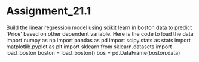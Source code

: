 # Assignment_21.1

Build the linear regression model using scikit learn in boston data to predict 'Price'
based on other dependent variable.
Here is the code to load the data
import numpy as np
import pandas as pd
import scipy.stats as stats
import matplotlib.pyplot as plt
import sklearn
from sklearn.datasets import load_boston
boston = load_boston()
bos = pd.DataFrame(boston.data)
